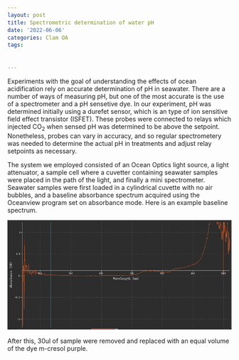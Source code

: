 ```yaml
---
layout: post
title: Spectrometric determination of water pH
date: '2022-06-06'
categories: Clam OA
tags: 


---
```


Experiments with the goal of understanding the effects of ocean acidification rely on accurate determination of pH in seawater. There are a number of ways of measuring pH, but one of the most accurate is the use of a spectrometer and a pH sensetive dye. In our experiment, pH was determined initially using a durefet sensor, which is an type of ion sensitive field effect transistor (ISFET). These probes were connected to relays which injected CO<sub>2</sub> when sensed pH was determined to be above the setpoint. Nonetheless, probes can vary in accuracy, and so regular spectrometery was needed to determine the actual pH in treatments and adjust relay setpoints as necessary. 

The system we employed consisted of an Ocean Optics light source, a light attenuator, a sample cell where a cuvetter containing seawater samples were placed in the path of the light, and finally a mini spectrometer. Seawater samples were first loaded in a cylindrical cuvette with no air bubbles, and a baseline absorbance spectrum acquired using the Oceanview program set on absorbance mode. Here is an example baseline spectrum.

![](/images/seawater_spec.jpg)

After this, 30ul of sample were removed and replaced with an equal volume of the dye m-cresol purple. 